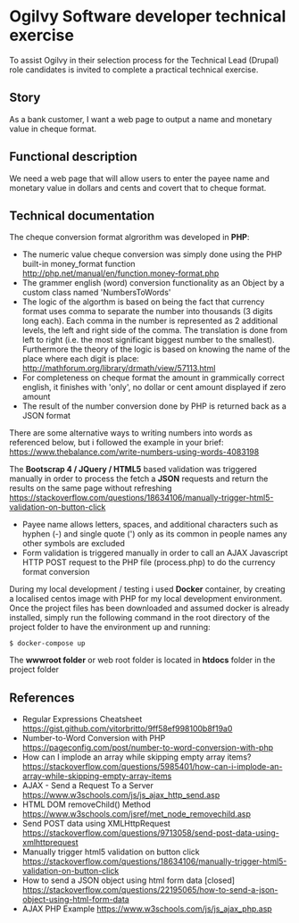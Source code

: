 # Ogilvy Software developer technical exercise

To assist Ogilvy in their selection process for the Technical Lead (Drupal) role candidates is invited to complete a practical technical exercise.

## Story

As a bank customer, I want a web page to output a name and monetary value in cheque format.

## Functional description

We need a web page that will allow users to enter the payee name and monetary value in dollars and cents and covert that to cheque format.

## Technical documentation

The cheque conversion format algrorithm was developed in **PHP**: 
* The numeric value cheque conversion was simply done using the PHP built-in money_format function
http://php.net/manual/en/function.money-format.php
* The grammer english (word) conversion functionality as an Object by a custom class named 'NumbersToWords'
* The logic of the algorthm is based on being the fact that currency format uses comma to separate the number into thousands (3 digits long each). Each comma in the number is represented as 2 additional levels, the left and right side of the comma. The translation is done from left to right (i.e. the most significant biggest number to the smallest). Furthermore the theory of the logic is based on knowing the name of the place where each digit is place:
http://mathforum.org/library/drmath/view/57113.html
* For completeness on cheque format the amount in grammically correct english, it finishes with 'only', no dollar or cent amount displayed if zero amount
* The result of the number conversion done by PHP is returned back as a JSON format

There are some alternative ways to writing numbers into words as referenced below, but i followed the example in your brief:
https://www.thebalance.com/write-numbers-using-words-4083198

The **Bootscrap 4 / JQuery / HTML5** based validation was triggered manually in order to process the fetch a **JSON** requests and return the results on the same page without refreshing
https://stackoverflow.com/questions/18634106/manually-trigger-html5-validation-on-button-click
* Payee name allows letters, spaces, and additional characters such as hyphen (-) and single quote (') only as its common in people names any other symbols are excluded
* Form validation is triggered manually in order to call an AJAX Javascript HTTP POST request to the PHP file (process.php) to do the currency format conversion

During my local development / testing i used **Docker** container, by creating a localised centos image with PHP for my local development environment. Once the project files has been downloaded and assumed docker is already installed, simply run the following command in the root directory of the project folder to have the environment up and running:
```
$ docker-compose up
```

The **wwwroot folder** or web root folder is located in **htdocs** folder in the project folder

## References

* Regular Expressions Cheatsheet
https://gist.github.com/vitorbritto/9ff58ef998100b8f19a0
* Number-to-Word Conversion with PHP
https://pageconfig.com/post/number-to-word-conversion-with-php
* How can I implode an array while skipping empty array items?
https://stackoverflow.com/questions/5985401/how-can-i-implode-an-array-while-skipping-empty-array-items
* AJAX - Send a Request To a Server
https://www.w3schools.com/js/js_ajax_http_send.asp
* HTML DOM removeChild() Method
https://www.w3schools.com/jsref/met_node_removechild.asp
* Send POST data using XMLHttpRequest
https://stackoverflow.com/questions/9713058/send-post-data-using-xmlhttprequest
* Manually trigger html5 validation on button click
https://stackoverflow.com/questions/18634106/manually-trigger-html5-validation-on-button-click
* How to send a JSON object using html form data [closed]
https://stackoverflow.com/questions/22195065/how-to-send-a-json-object-using-html-form-data
* AJAX PHP Example
https://www.w3schools.com/js/js_ajax_php.asp

